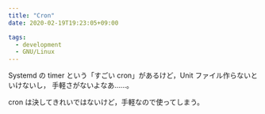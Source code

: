```yaml
---
title: "Cron"
date: 2020-02-19T19:23:05+09:00

tags:
  - development
  - GNU/Linux
---
```


Systemd の timer という「すごい cron」があるけど，Unit ファイル作らないといけないし，
手軽さがないよなあ……。

cron は決してきれいではないけど，手軽なので使ってしまう。
